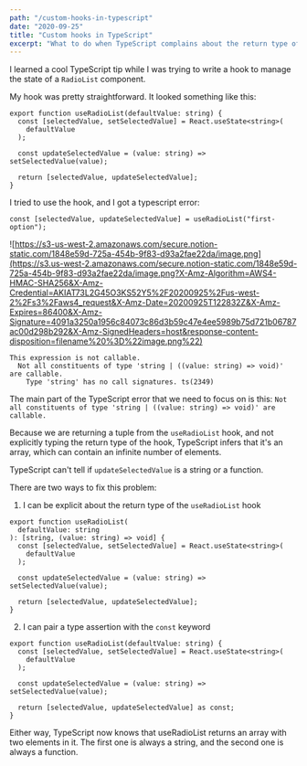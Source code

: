 ```yaml
---
path: "/custom-hooks-in-typescript"
date: "2020-09-25"
title: "Custom hooks in TypeScript"
excerpt: "What to do when TypeScript complains about the return type of your custom hook."
---
```


I learned a cool TypeScript tip while I was trying to write a hook to manage the state of a `RadioList` component.

My hook was pretty straightforward. It looked something like this:

```tsx
export function useRadioList(defaultValue: string) {
  const [selectedValue, setSelectedValue] = React.useState<string>(
    defaultValue
  );

  const updateSelectedValue = (value: string) => setSelectedValue(value);

  return [selectedValue, updateSelectedValue];
}
```

I tried to use the hook, and I got a typescript error:

```tsx
const [selectedValue, updateSelectedValue] = useRadioList("first-option");
```

![https://s3-us-west-2.amazonaws.com/secure.notion-static.com/1848e59d-725a-454b-9f83-d93a2fae22da/image.png](https://s3.us-west-2.amazonaws.com/secure.notion-static.com/1848e59d-725a-454b-9f83-d93a2fae22da/image.png?X-Amz-Algorithm=AWS4-HMAC-SHA256&X-Amz-Credential=AKIAT73L2G45O3KS52Y5%2F20200925%2Fus-west-2%2Fs3%2Faws4_request&X-Amz-Date=20200925T122832Z&X-Amz-Expires=86400&X-Amz-Signature=4091a3250a1956c84073c86d3b59c47e4ee5989b75d721b06787ac00d298b292&X-Amz-SignedHeaders=host&response-content-disposition=filename%20%3D%22image.png%22)

```tsx
This expression is not callable.
  Not all constituents of type 'string | ((value: string) => void)' are callable.
    Type 'string' has no call signatures. ts(2349)
```

The main part of the TypeScript error that we need to focus on is this: `Not all constituents of type 'string | ((value: string) => void)' are callable.`

Because we are returning a tuple from the `useRadioList` hook, and not explicitly typing the return type of the hook, TypeScript infers that it's an array, which can contain an infinite number of elements.

TypeScript can't tell if `updateSelectedValue` is a string or a function.

There are two ways to fix this problem:

1. I can be explicit about the return type of the `useRadioList` hook

```tsx
export function useRadioList(
  defaultValue: string
): [string, (value: string) => void] {
  const [selectedValue, setSelectedValue] = React.useState<string>(
    defaultValue
  );

  const updateSelectedValue = (value: string) => setSelectedValue(value);

  return [selectedValue, updateSelectedValue];
}
```

2. I can pair a type assertion with the `const` keyword

```tsx
export function useRadioList(defaultValue: string) {
  const [selectedValue, setSelectedValue] = React.useState<string>(
    defaultValue
  );

  const updateSelectedValue = (value: string) => setSelectedValue(value);

  return [selectedValue, updateSelectedValue] as const;
}
```

Either way, TypeScript now knows that useRadioList returns an array with two elements in it. The first one is always a string, and the second one is always a function.
